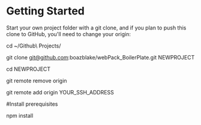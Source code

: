 # Getting Started
Start your own project folder with a git clone, and if you plan to push this clone to GitHub, you'll need to change your origin:

cd ~/Github\ Projects/

git clone git@github.com:boazblake/webPack_BoilerPlate.git NEWPROJECT

cd NEWPROJECT

git remote remove origin

git remote add origin YOUR_SSH_ADDRESS

#Install prerequisites

npm install